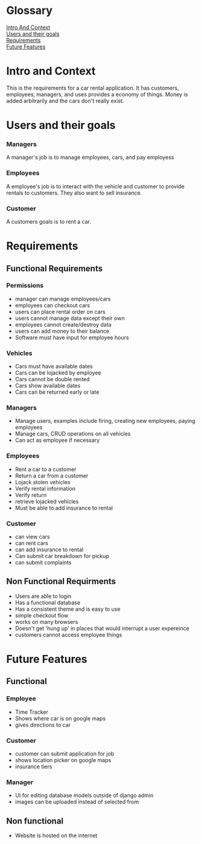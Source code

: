 # Glossary
[Intro And Context](#intro-and-context)  
[Users and their goals](#users-and-their-goals)  
[Requirements](#requirements)  
[Future Features](#future-features)
# Intro and Context
This is the requirements for a car rental application. It has customers, employees, managers, and uses provides a economy of things. Money is added arbitrarily and the cars don't really exist.

# <a name="userGoals"></a>Users and their goals
### Managers
A manager's job is to manage employees, cars, and pay employess

### Employees
A employee's job is to interact with the vehicle and customer to provide rentals to customers. They also want to sell insurance.

### Customer
A customers goals is to rent a car.

# Requirements
## Functional Requirements
### Permissions
- manager can manage employees/cars 
- employees can checkout cars
- users can place rental order on cars
- users cannot manage data except their own
- employees cannot create/destroy data
- users can add money to their balance
- Software must have input for employee hours

### Vehicles
- Cars must have available dates
- Cars can be lojacked by employee
- Cars cannot be double rented
- Cars show available dates
- Cars can be returned early or late

### Managers
- Manage users, examples include firing, creating new employees, paying employees
- Manage cars, CRUD operations on all vehicles
- Can act as employee if necessary


### Employees
- Rent a car to a customer
- Return a car from a customer
- Lojack stolen vehicles
- Verify rental information
- Verify return
- retrieve lojacked vehicles
- Must be able to add insurance to rental

### Customer
- can view cars
- can rent cars
- can add insurance to rental
- Can submit car breakdown for pickup
- can submit complaints
## Non Functional Requirments
- Users are able to login
- Has a functional database
- Has a consistent theme and is easy to use
- simple checkout flow
- works on many browsers
- Doesn't get 'hung up' in places that would interrupt a user expereince
- customers cannot access employee things



# Future Features

## Functional

### Employee 
- Time Tracker
- Shows where car is on google maps
- gives directions to car
### Customer
- customer can submit application for job
- shows location picker on google maps
- insurance tiers

### Manager
- UI for editing database models outside of django admin
- images can be uploaded instead of selected from

## Non functional
- Website is hosted on the internet




